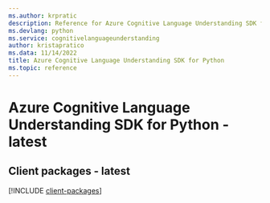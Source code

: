 ```yaml
---
ms.author: krpratic
description: Reference for Azure Cognitive Language Understanding SDK for Python
ms.devlang: python
ms.service: cognitivelanguageunderstanding
author: kristapratico
ms.data: 11/14/2022
title: Azure Cognitive Language Understanding SDK for Python
ms.topic: reference
---
```

# Azure Cognitive Language Understanding SDK for Python - latest

## Client packages - latest
[!INCLUDE [client-packages](cognitive-language-understanding-client-index.md)]